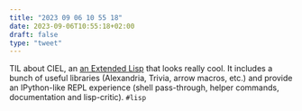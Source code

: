 ```yaml
---
title: "2023 09 06 10 55 18"
date: 2023-09-06T10:55:18+02:00
draft: false
type: "tweet"
---
```


TIL about CIEL, an [an Extended Lisp](https://ciel-lang.org/) that looks really cool. It includes a bunch of useful libraries (Alexandria, Trivia, arrow macros, etc.) and provide an IPython-like REPL experience (shell pass-through, helper commands, documentation and lisp-critic). `#lisp`
